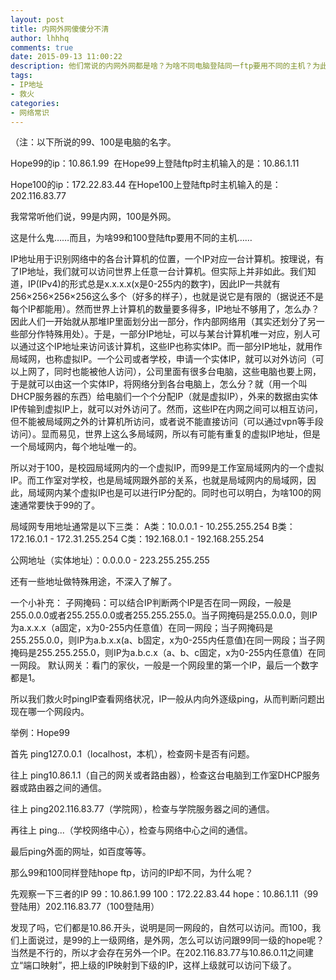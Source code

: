 ```yaml
---
layout: post
title: 内网外网傻傻分不清
author: lhhhq
comments: true
date: 2015-09-13 11:00:22
description: 他们常说的内网外网都是啥？为啥不同电脑登陆同一ftp要用不同的主机？为此请教了网管组的同学，结合自己的理解整理成本篇笔记。
tags:
- IP地址
- 救火
categories:
- 网络常识
---
```


（注：以下所说的99、100是电脑的名字。

Hope99的ip：10.86.1.99 
在Hope99上登陆ftp时主机输入的是：10.86.1.11

Hope100的ip：172.22.83.44
在Hope100上登陆ftp时主机输入的是：202.116.83.77

我常常听他们说，99是内网，100是外网。

这是什么鬼……而且，为啥99和100登陆ftp要用不同的主机……

IP地址用于识别网络中的各台计算机的位置，一个IP对应一台计算机。按理说，有了IP地址，我们就可以访问世界上任意一台计算机。但实际上并非如此。我们知道，IP(IPv4)的形式总是x.x.x.x(x是0-255内的数字)，因此IP一共就有256×256×256×256这么多个（好多的样子），也就是说它是有限的（据说还不是每个IP都能用）。然而世界上计算机的数量要多得多，IP地址不够用了，怎么办？因此人们一开始就从那堆IP里面划分出一部分，作内部网络用（其实还划分了另一些部分作特殊用处）。于是，一部分IP地址，可以与某台计算机唯一对应，别人可以通过这个IP地址来访问该计算机，这些IP也称实体IP。而一部分IP地址，就用作局域网，也称虚拟IP。一个公司或者学校，申请一个实体IP，就可以对外访问（可以上网了，同时也能被他人访问），公司里面有很多台电脑，这些电脑也要上网，于是就可以由这一个实体IP，将网络分到各台电脑上，怎么分？就（用一个叫DHCP服务器的东西）给电脑们一个个分配IP（就是虚拟IP），外来的数据由实体IP传输到虚拟IP上，就可以对外访问了。然而，这些IP在内网之间可以相互访问，但不能被局域网之外的计算机所访问，或者说不能直接访问（可以通过vpn等手段访问）。显而易见，世界上这么多局域网，所以有可能有重复的虚拟IP地址，但是一个局域网内，每个地址唯一的。

所以对于100，是校园局域网内的一个虚拟IP，而99是工作室局域网内的一个虚拟IP。而工作室对学校，也是局域网跟外部的关系，也就是局域网内的局域网，因此，局域网内某个虚拟IP也是可以进行IP分配的。同时也可以明白，为啥100的网速通常要快于99的了。

局域网专用地址通常是以下三类：
A类：10.0.0.1 - 10.255.255.254
B类：172.16.0.1 - 172.31.255.254
C类：192.168.0.1 - 192.168.255.254

公网地址（实体地址）：0.0.0.0 - 223.255.255.255

还有一些地址做特殊用途，不深入了解了。

一个小补充：
子网掩码：可以结合IP判断两个IP是否在同一网段，一般是255.0.0.0或者255.255.0.0或者255.255.255.0。当子网掩码是255.0.0.0，则IP为a.x.x.x（a固定，x为0-255内任意值）在同一网段；当子网掩码是255.255.0.0，则IP为a.b.x.x(a、b固定，x为0-255内任意值)在同一网段；当子网掩码是255.255.255.0，则IP为a.b.c.x（a、b、c固定，x为0-255内任意值）在同一网段。
默认网关：看门的家伙，一般是一个网段里的第一个IP，最后一个数字都是1。

所以我们救火时pingIP查看网络状况，IP一般从内向外逐级ping，从而判断问题出现在哪一个网段内。

举例：Hope99

首先 ping127.0.0.1（localhost，本机），检查网卡是否有问题。

往上 ping10.86.1.1（自己的网关或者路由器），检查这台电脑到工作室DHCP服务器或路由器之间的通信。

往上 ping202.116.83.77（学院网），检查与学院服务器之间的通信。

再往上 ping...（学校网络中心），检查与网络中心之间的通信。

最后ping外面的网址，如百度等等。

那么99和100同样登陆hope ftp，访问的IP却不同，为什么呢？

先观察一下三者的IP
99：10.86.1.99
100：172.22.83.44
hope：10.86.1.11（99登陆用）202.116.83.77（100登陆用）

发现了吗，它们都是10.86.开头，说明是同一网段的，自然可以访问。而100，我们上面说过，是99的上一级网络，是外网，怎么可以访问跟99同一级的hope呢？当然是不行的，所以才会存在另外一个IP。在202.116.83.77与10.86.0.11之间建立“端口映射”，把上级的IP映射到下级的IP，这样上级就可以访问下级了。